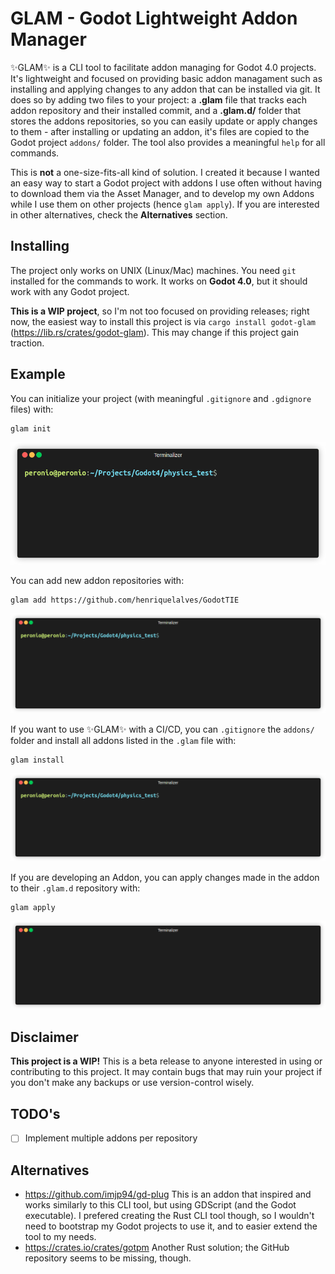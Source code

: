 # GLAM - Godot Lightweight Addon Manager
✨GLAM✨ is a CLI tool to facilitate addon managing for Godot 4.0 projects. It's lightweight and focused on providing basic addon managament such as installing and applying changes to any addon that can be installed via git. It does so by adding two files to your project: a **.glam** file that tracks each addon repository and their installed commit, and a **.glam.d/** folder that stores the addons repositories, so you can easily update or apply changes to them - after installing or updating an addon, it's files are copied to the Godot project `addons/` folder. The tool also provides a meaningful `help` for all commands.

This is **not** a one-size-fits-all kind of solution. I created it because I wanted an easy way to start a Godot project with addons I use often without having to download them via the Asset Manager, and to develop my own Addons while I use them on other projects (hence `glam apply`). If you are interested in other alternatives, check the **Alternatives** section.

## Installing
The project only works on UNIX (Linux/Mac) machines. You need `git` installed for the commands to work. It works on **Godot 4.0**, but it should work with any Godot project.

**This is a WIP project**, so I'm not too focused on providing releases; right now, the easiest way to install this project is via `cargo install godot-glam` (https://lib.rs/crates/godot-glam). This may change if this project gain traction.

## Example
You can initialize your project (with meaningful `.gitignore` and `.gdignore` files) with:

```
glam init
```

![](init_example.gif)

You can add new addon repositories with:
```
glam add https://github.com/henriquelalves/GodotTIE
```

![](add_example.gif)

If you want to use ✨GLAM✨ with a CI/CD, you can `.gitignore` the `addons/` folder and install all addons listed in the `.glam` file with:
```
glam install
```

![](install_example.gif)

If you are developing an Addon, you can apply changes made in the addon to their `.glam.d` repository with:
```
glam apply
```

![](apply_example.gif)

## Disclaimer
**This project is a WIP!** This is a beta release to anyone interested in using or contributing to this project. It may contain bugs that may ruin your project if you don't make any backups or use version-control wisely.

## TODO's

- [ ] Implement multiple addons per repository

## Alternatives
- https://github.com/imjp94/gd-plug
This is an addon that inspired and works similarly to this CLI tool, but using GDScript (and the Godot executable). I prefered creating the Rust CLI tool though, so I wouldn't need to bootstrap my Godot projects to use it, and to easier extend the tool to my needs.
- https://crates.io/crates/gotpm
Another Rust solution; the GitHub repository seems to be missing, though.
